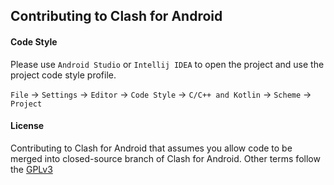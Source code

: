 ## Contributing to Clash for Android

#### Code Style

Please use `Android Studio` or `Intellij IDEA` to open the project and use the project code style profile.

`File` -> `Settings` -> `Editor` -> `Code Style` -> `C/C++ and Kotlin` -> `Scheme` -> `Project`



#### License

Contributing to Clash for Android that assumes you allow code to be merged into closed-source branch of Clash for Android. Other terms follow the [GPLv3](https://www.gnu.org/licenses/gpl-3.0.html)


